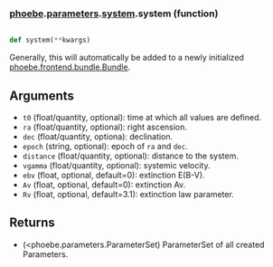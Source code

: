 ### [phoebe](phoebe.md).[parameters](phoebe.parameters.md).[system](phoebe.parameters.system.md).system (function)


```py

def system(**kwargs)

```



Generally, this will automatically be added to a newly initialized
[phoebe.frontend.bundle.Bundle](phoebe.frontend.bundle.Bundle.md).

Arguments
-----------
* `t0` (float/quantity, optional): time at which all values are defined.
* `ra` (float/quantity, optional): right ascension.
* `dec` (float/quantity, optiona): declination.
* `epoch` (string, optional): epoch of `ra` and `dec`.
* `distance` (float/quantity, optional): distance to the system.
* `vgamma` (float/quantity, optional): systemic velocity.
* `ebv` (float, optional, default=0): extinction E(B-V).
* `Av` (float, optional, default=0): extinction Av.
* `Rv` (float, optional, default=3.1): extinction law parameter.

Returns
--------
* (&lt;phoebe.parameters.ParameterSet) ParameterSet of all created Parameters.

